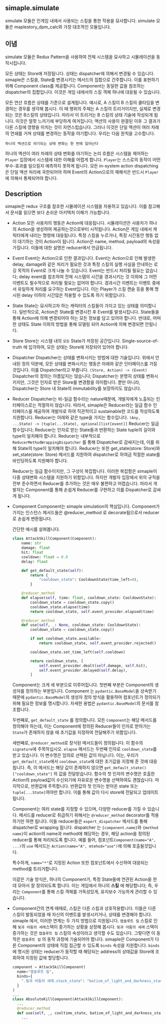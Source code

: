 ## simaple.simulate

simulate 모듈은 인게임 내에서 사용되는 스킬을 통한 작용을 묘사합니다.
simulate 모듈은 maplestory_dpm_calc와 가장 대조적인 모듈입니다.


## 이념
simulate 모듈은 Redux Pattern을 사용하여 전체 시스템을 묘사하고 시뮬레이션을 동작시킵니다.

모든 상태는 Store에 저장됩니다. 
상태는 dispatcher에 의해서 변경될 수 있습니다.
simaple은 스킬을, State를 변경시키는 메서드의 집합으로 간주합니다. 이를 표현하기위해 Component class를 제공합니다.
Component는 동일한 값을 참조하는 dispatcher의 집합입니다. 이것은 게임 내에서의 스킬 객체 하나에 대응될 수 있습니다.

모든 연산 흐름은 상태를 기준으로 설계됩니다. 
예시로, A 스킬이 B 스킬의 쿨타임을 변경하는 경우를 생각해 봅시다. 이 때 행위의 주체는 A 스킬의 트리거이지만, 실제로 변경되는 것은 B스킬의 상태입니다. 따라서 이 트리거는 B 스킬의 상태 기술에 작성되게 됩니다.
이것은 얼핏 느끼기에 부당하게 여겨집니다; 액션의 사용이 완결된 이후 그 결과가 다른 스킬에 영향을 미치는 것이 자연스럽습니다. 그러나 이것은 단일 액션이 여러 차례의 연쇄를 거쳐 상태를 변경하는 동작을 야기합니다. 우리는 다음 원칙을 고수합니다.

`하나의 액션으로 야기되는 상태 변화는 한 번에 일어난다`

하나의 액션이 여러 차례의 상태 변화를 야기하는 논리 흐름은 시스템을 제어하는 `Player` 입장에서 시스템에 대한 이해를 어렵게 합니다. `Player`는 스스로의 동작이 어떤 부수-효과를 일으킬지 예측하지 못하게 됩니다. 모든 in-system action dispatching은 단일 액션 처리에 국한되어야 하며 Event의 Action으로의 재해석은 반드시 `Player` 에 의해서 통제되어야 합니다.


## Description

simaple은 redux 구조를 참조한 시뮬레이션 시스템을 차용하고 있습니다. 이를 참고해서 문서를 읽으면 보다 손쉬운 아키텍처 이해가 가능합니다.

- Action
  모든 사용자의 행동은 Action에 대응됩니다. 시뮬레이션은 사용자가 하나의 Action을 생성하여 제공하는것으로부터 시작됩니다.
  Action은 게임 내에서 캐릭터에게 내리는 명령에 대응됩니다. 특정 스킬을 누르거나, 특정 시간동안 행동 없이 대기하는 것이 Action이 됩니다.
  Action은 name, method, payload의 속성을 가집니다. 이들에 대한 설명은 reducer에서 언급됩니다.

- Event
  Event는 Action으로 인한 결과입니다. Event는 Action으로 인해 발생한 delay, damage와 같은 처리가 필요한 것과 특정 스킬의 실행 사실을 안내하는 로깅 목적의 Event로 크게 나눌 수 있습니다. Event는 반드시 처리될 필요는 없습니다; delay event를 참조하여 전체 시스템의 시간을 경과시키는 것 이외에 그 어떤 이벤트도 필수적으로 처리될 필요는 없어야 합니다.
  경과시간 이벤트는 이벤트 중에서 유일하게 처리를 요구하는 Event입니다. 이는 Player가 스킬 캔슬 등을 통해 명시된 delay 이하의 시간많은 적용할 수 있도록 하기 위함입니다.

- State
  State는 묘사하고자 하는 캐릭터의 스킬들이 가지고 있는 상태를 의미합니다. 일반적으로, Action은 State를 변경시킨 후 Event를 발생시킵니다. State들을 통해 Action에 의해 변경되어야 하는 모든 정보를 담고 있어야 합니다. 반대로, 어떠한 상태도 State 이외의 방법을 통해 모델링 되어 Action에 의해 변경되면 안됩니다.

- Store
  Store는 시스템 내의 `모든` State가 저장된 공간입니다. Single-source-of-truth 에 입각하여, 모든 상태는 Store에 저장되어 있어야 합니다. 

- Dispatcher
  Dispatcher는 상태를 변화시키는 방법에 대한 기술입니다. 위에서 안내된 정의 덕분에, 모든 상태를 변화시키는 행동은 아래와 같은 인터페이스를 가질 것입니다. 이를 Dispatcher라고 부릅니다.
  `(Store, Action) -> (Event)`
  Dispatcher의 정의는 아름답지는 않습니다; Dispatcher는 분명히 상태를 변화시키지만, 그것은 인자로 받은 Store를 변경함을 의미합니다. 뿐만 아니라, Dispatcher는 Store 내 State의 immutability를 보장하지도 않습니다.

- Reducer
  Dispatcher는 비-일급 함수라는 nature때문에, 개발자에게 노출되는 인터페이스로는 적절하지 않습니다. 따라서, simaple은 Reducer라는 일급 함수 인터페이스를 제공하여 개발자로 하여 직관적이고 sustainable한 코드를 작성하도록 지원합니다.
  Reducer는 아래와 같은 type을 가지는 함수입니다.
  `(Any, ...State) -> (tuple(...State), optional[list[event]]`
  Reducer는 일급 함수입니다; Reducer는 인자로 받는 State들과 반환하는 State tuple의 길이와 type이 일치해야 합니다. Reducer는 내부적으로 `ReducerMethodWrappingDispatcher` 를 통해 Dispatcher로 감싸지는데, 이를 위해 State의 type이 일치해야 합니다.
  Reducer는 또한 get_state(store: Store)와 set_state(store: Store) 메서드를 지원하여 dispatcher로 하여금 적절한 state를 바인딩하도록 지원해야 합니다.

  Reducer는 일급 함수이지만, 그 구성이 복잡합니다. 이러한 복잡함은 simaple이 다중 상태변화 시스템을 지원하기 위함입니다. 하지만 개발자 입장에서 위의 규칙을 전부 준수하면서 Reducer를 추가하는 것은 매우 불편하고 어렵습니다. 따라서 개발자는 Component를 통해 손쉽게 Reducer를 구현하고 이를 Dispatcher로 감싸게 됩니다.

- Component
  Component는 simaple simulation의 핵심입니다. Component가 가지는 인스턴스 메서드들은 @reducer_method 로 decorate됨으로서 reducer로 손쉽게 변환됩니다.

  간단한 예시를 살펴봅니다.

  ```python
  class AttackSkillComponent(Component):
      name: str
      damage: float
      hit: float
      cooldown: float = 0.0
      delay: float

      def get_default_state(self):
          return {
              "cooldown_state": CooldownState(time_left=0),
          }

      @reducer_method
      def elapse(self, time: float, cooldown_state: CooldownState):
          cooldown_state = cooldown_state.copy()
          cooldown_state.elapse(time)
          return cooldown_state, self.event_provider.elapsed(time)

      @reducer_method
      def use(self, _: None, cooldown_state: CooldownState):
          cooldown_state = cooldown_state.copy()

          if not cooldown_state.available:
              return cooldown_state, self.event_provider.rejected()

          cooldown_state.set_time_left(self.cooldown)

          return cooldown_state, [
              self.event_provider.dealt(self.damage, self.hit),
              self.event_provider.delayed(self.delay),
          ]
  ```
  Component는 크게 세 부분으로 이루어집니다.
  첫번째 부분은 Component의 생성자를 정의하는 부분입니다. Component 는 `pydantic.BaseModel`을 상속받기 때문에 `pydantic.BaseModel`의 생성자 정의 방식을 활용하여 컴포넌트가 정의되기 위해 필요한 정보를 명시합니다.
  자세한 용법은 `pydantic.BaseModel`의 문서를 참조합니다.

  두번째로, `get_default_state` 를 정의합니다. 모든 `Component`는 해당 메서드를 정의해야 하는데, 이는 Component에 정의된 Reducer들이 인자로 받아가는 `State`가 존재하지 않을 때 초기값을 지정하여 전달해주기 위함입니다.

  세번째로, `@reducer_method`로 장식된 메서드들이 정의됩니다. 이 함수의 `signature`에 주목하십시오. 
  `elapse` 메서드는 두번째 인자로 `cooldown_state`를 받고 있습니다. 이 변수명은 임의로 선택된 값이 아닙니다. 이는, 우리가 `get_default_state`에서 `cooldown_state`에 대한 초기값을 지정해 준 것에 대응됩니다. 즉, 이 메서드는 해당 값이 존재하지 않으면 `get_default_state()["cooldown_state"]` 의 값을 전달받습니다. 함수의 첫 인자의 변수명은 호출한 Action의 payload값이 수신되기에 자유로운 변수명을 선택하여도 괜찮습니다.
  마지막으로, 반환값에 주목합니다. 반환값의 첫 인자는 받아온 state 또는 `tuple[...State]`여야만 합니다. 이를 통해 값이 다시 store에 전달되고 업데이트됩니다.

  Component는 여러 state를 지정할 수 있으며, 다양한 reducer를 가질 수 있습니다. 메서드를 reducer로 취급하기 위해서는 `@reducer_method` decorator를 적용하기만 하면 됩니다. 이들 reducer들은 `export_dispatcher` 메서드를 통해 dispatcher로 wrapping 됩니다. dispatcher 는 `{component.name}`와 `{method name}`이 action의 name과 method에 해당하는 경우, 해당 action을 정의된 reducer를 통해 처리되도록 합니다. 예를 들어, 컴포넌트`Component(name="A", ...)`의 `use` 메서드는 `Action(name="A", mtehod="use")`에 의해 호출될것입니다.

  특수하게, `name="*"`로 지정된 Action 또한 컴포넌트에서 수신하여 대응되는 method를 트리거합니다.

  이같은 기술 방식은, 하나의 Component가, 특정 State들에 연관된 Action을 한데 모아서 잘 정의되도록 합니다. 이는 게임에서 하나의 **스킬** 에 해당합니다; 즉, 우리는 `Component`를 통해 스킬 객체를 가독성있게, 유지보수 가능하게 관리할 수 있습니다.

- Component간의 연계
  때때로, 스킬은 다른 스킬과 상호작용합니다. 이들은 다른 스킬이 발동되었을 때 자신의 이벤트를 발생시키거나, 상태를 변경해야 합니다. 
  simaple 에서, 이러한 연계는 두 가지 방법으로 지원됩니다. `앱솔루트 킬` 스킬로 인해 `빛과 어둠의 세례`스택이 증가하는 상황을 상정해 봅시다.
  `빛과 어둠의 세례` 스택이 증가하는 것은 `앱솔루트 킬` 스킬의 속성이라고 생각할 수도 있습니다. 그렇다면 이 동작은 `앱솔루트 킬` 의 동작 과정에 기술되어야 합니다.
    simaple은 Component가 다른 Component의 상태에 직접 접근할 수 있도록 `binds` 속성을 지원합니다. `binds`에 명시된 상태는 reducer가 동작할 때 해당되는 address의 상태값을 Store에 조회하여 지정된 값에 할당합니다. 
    ```python
    component = AttackSkillComponent(
      name="앱솔루트 킬",
      binds={
        ".빛과 어둠의 세례.stack_state": "batism_of_light_and_darkness_stack_state"
      }
    )
    ...
    class AbsoluteKillComponent(AttackSkillComponent):
      ...
      @reducer_method
      def use(self, _, cooltime_state, batism_of_light_and_darkness_stack_state):
        ...
    ```
